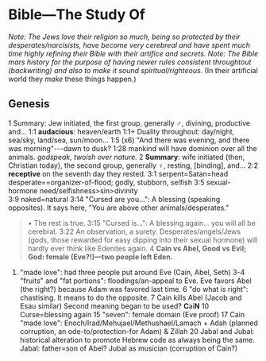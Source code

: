 # Bible—The Study Of

*Note: The Jews love their religion so much, being so protected by their desperates/narcisists, have become very cerebreal and have spent much time highly refining their Bible with their artifice and secrets.*
*Note: The Bible mars history for the purpose of having newer rules consistent throughtout (backwriting) and also to make it sound spiritual/righteous.*
(In their artificial world they *make* these things happen.)

## Genesis

1			Summary: Jew initiated, the first group, generally ♂, divining, productive and...
1:1		**audacious**: heaven/earth
1:1+	Duality throughout: day/night, sea/sky, land/sea, sun/moon...
1:5   (x6) "And there was evening, and there was morning"---dawn to dusk?
1:28  mankind will have dominion over all the animals. *godspeak, twoish over nature.*
2			**Summary**: wife initiated (then, Christian today), the second group, generally ♀, resting, [binding], and...
2:2   **receptive** on the seventh day they rested.
3:1   serpent=Satan=head desperate==organizer-of-flood; godly, stubborn, selfish
3:5   sexual-hormone need/selfishness\>sin\>divinity\
3:9   naked=natural
3:14  "Cursed are you...": A blessing (speaking opposites). It says here, "You are above other animals/desperates."
  > • The rest is true.
3:15  "Cursed is...": A blessing again... you will all be cerebral.
3:22  An observation, a surety. Desperates/angels/Jews (gods, those rewarded for easy dipping into their sexual hormone) will hardly ever think like Edenites again.
4     **Cain vs Abel, Good vs Evil; God: female (Eve?!)—two people left Eden.**
  1.  "made love": had three people put around Eve (Cain, Abel, Seth)
  3-4 "fruits" and "fat portions": floodings/an-appeal to Eve. Eve favors Abel (the right?) because Adam was favored last time.
  6   "do what is right": chastising. It means to do the opposite.
  7   Cain kills Abel (Jacob and Esau similar)
      Second meaning began to be used? **C**ai**N**
  10  Curse=blessing again
  15  "seven": female domain (Eve proof)
  17  Cain "made love": Enoch/Irad/Mehujael/Methushael/Lamach + Adah (planned corruption, an ode-to/protection-for Adam) & Zillah
  20 Jabal and Jubal: historical alteration to promote Hebrew code as always being the same.
    Jabal: father=son of Abel?
    Jubal as musician (corruption of Cain?)
